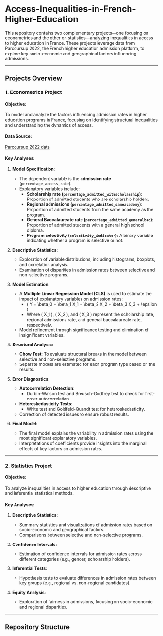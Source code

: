 # Access-Inequalities-in-French-Higher-Education



This repository contains two complementary projects—one focusing on econometrics and the other on statistics—analyzing inequalities in access to higher education in France. These projects leverage data from Parcoursup 2022, the French higher education admission platform, to explore key socio-economic and geographical factors influencing admissions.

---

## Projects Overview

### 1. **Econometrics Project**
#### Objective:
To model and analyze the factors influencing admission rates in higher education programs in France, focusing on identifying structural inequalities and understanding the dynamics of access.

#### Data Source:
[Parcoursup 2022 data](https://data.enseignementsup-recherche.gouv.fr/explore/dataset/fr-esr-parcoursup/information/)

#### Key Analyses:
1. **Model Specification**:
   - The dependent variable is the **admission rate** (`percentage_access_rate`).
   - Explanatory variables include:
     - **Scholarship rate (`percentage_admitted_withscholarship`)**: Proportion of admitted students who are scholarship holders.
     - **Regional admissions (`percentage_admitted_sameacademy`)**: Proportion of admitted students from the same academy as the program.
     - **General Baccalaureate rate (`percentage_admitted_generalbac`)**: Proportion of admitted students with a general high school diploma.
     - **Program selectivity (`selectivity_indicator`)**: A binary variable indicating whether a program is selective or not.

2. **Descriptive Statistics**:
   - Exploration of variable distributions, including histograms, boxplots, and correlation analysis.
   - Examination of disparities in admission rates between selective and non-selective programs.

3. **Model Estimation**:
   - A **Multiple Linear Regression Model (OLS)** is used to estimate the impact of explanatory variables on admission rates:
     - \( Y = \beta_0 + \beta_1 X_1 + \beta_2 X_2 + \beta_3 X_3 + \epsilon \)
     - Where \( X_1 \), \( X_2 \), and \( X_3 \) represent the scholarship rate, regional admissions rate, and general baccalaureate rate, respectively.
   - Model refinement through significance testing and elimination of insignificant variables.

4. **Structural Analysis**:
   - **Chow Test**: To evaluate structural breaks in the model between selective and non-selective programs.
   - Separate models are estimated for each program type based on the results.

5. **Error Diagnostics**:
   - **Autocorrelation Detection**:
     - Durbin-Watson test and Breusch-Godfrey test to check for first-order autocorrelation.
   - **Heteroskedasticity Tests**:
     - White test and Goldfeld-Quandt test for heteroskedasticity.
   - Correction of detected issues to ensure robust results.

6. **Final Model**:
   - The final model explains the variability in admission rates using the most significant explanatory variables.
   - Interpretations of coefficients provide insights into the marginal effects of key factors on admission rates.

---

### 2. **Statistics Project**
#### Objective:
To analyze inequalities in access to higher education through descriptive and inferential statistical methods.

#### Key Analyses:
1. **Descriptive Statistics**:
   - Summary statistics and visualizations of admission rates based on socio-economic and geographical factors.
   - Comparisons between selective and non-selective programs.

2. **Confidence Intervals**:
   - Estimation of confidence intervals for admission rates across different categories (e.g., gender, scholarship holders).

3. **Inferential Tests**:
   - Hypothesis tests to evaluate differences in admission rates between key groups (e.g., regional vs. non-regional candidates).

4. **Equity Analysis**:
   - Exploration of fairness in admissions, focusing on socio-economic and regional disparities.

---

## Repository Structure

